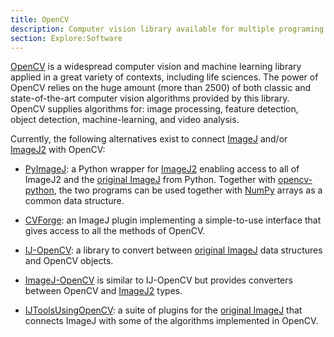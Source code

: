 ```yaml
---
title: OpenCV
description: Computer vision library available for multiple programing languages
section: Explore:Software
---
```


[OpenCV](http://opencv.org/) is a widespread computer vision and machine learning library applied in a great variety of contexts, including life sciences. The power of OpenCV relies on the huge amount (more than 2500) of both classic and state-of-the-art computer vision algorithms provided by this library. OpenCV supplies algorithms for: image processing, feature detection, object detection, machine-learning, and video analysis.

Currently, the following alternatives exist to connect [ImageJ](/software/imagej) and/or [ImageJ2](/software/imagej2) with OpenCV:

-   [PyImageJ](https://github.com/imagej/pyimagej): a Python wrapper for [ImageJ2](/software/imagej2) enabling access to all of ImageJ2 and the [original ImageJ](/software/imagej) from Python. Together with [opencv-python](https://pypi.org/project/opencv-python/), the two programs can be used together with [NumPy](https://pypi.org/project/numpy/) arrays as a common data structure.

-   [CVForge](https://github.com/m4dguy/CVForge): an ImageJ plugin implementing a simple-to-use interface that gives access to all the methods of OpenCV.

-   [IJ-OpenCV](/libs/ij-opencv): a library to convert between [original ImageJ](/software/imagej) data structures and OpenCV objects.

-   [ImageJ-OpenCV](https://github.com/imagej/imagej-opencv) is similar to IJ-OpenCV but provides converters between OpenCV and [ImageJ2](/software/imagej2) types.

-   [IJToolsUsingOpenCV](https://github.com/WAKU-TAKE-A/IJToolsUsingOpenCV): a suite of plugins for the [original ImageJ](/software/imagej) that connects ImageJ with some of the algorithms implemented in OpenCV.
